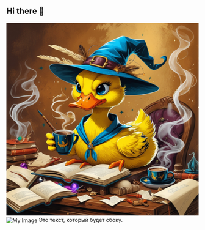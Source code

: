 ## Hi there 👋
![My Image](https://github.com/AstikFantastic/AstikFantastic/blob/main/Leonardo_Phoenix_10_Vibrant_2D_illustration_of_a_bright_yellow_1.jpg)
<img src="[путь_к_картинке](https://github.com/AstikFantastic/AstikFantastic/blob/main/Leonardo_Phoenix_10_Vibrant_2D_illustration_of_a_bright_yellow_1.jpg)" width="10" height="10" alt="My Image" style="vertical-align: middle;" /> Это текст, который будет сбоку.

<!--
**AstikFantastic/AstikFantastic** is a ✨ _special_ ✨ repository because its `README.md` (this file) appears on your GitHub profile.

Here are some ideas to get you started:

- 🔭 I’m currently working on ...
- 🌱 I’m currently learning ...
- 👯 I’m looking to collaborate on ...
- 🤔 I’m looking for help with ...
- 💬 Ask me about ...
- 📫 How to reach me: ...
- 😄 Pronouns: ...
- ⚡ Fun fact: ...
-->
